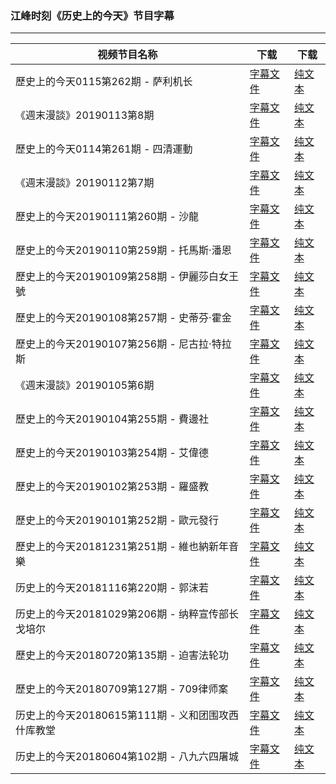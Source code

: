 ### 江峰时刻《历史上的今天》节目字幕

---

| 视频节目名称 | 下载 | 下载 |
|---|---|---|
|  歷史上的今天0115第262期 - 萨利机长 | [字幕文件](zh-CN/201901/e262.srt?raw=true) | [纯文本](zh-CN/201901/e262.txt?raw=true) |
|  《週末漫談》20190113第8期 | [字幕文件](zh-CN/201901/w008.srt?raw=true) | [纯文本](zh-CN/201901/w008.txt?raw=true) |
|  歷史上的今天0114第261期 - 四清運動 | [字幕文件](zh-CN/201901/e261.srt?raw=true) | [纯文本](zh-CN/201901/e261.txt?raw=true) |
|  《週末漫談》20190112第7期 | [字幕文件](zh-CN/201901/w007.srt?raw=true) | [纯文本](zh-CN/201901/w007.txt?raw=true) |
|  歷史上的今天20190111第260期 - 沙龍 | [字幕文件](zh-CN/201901/e260.srt?raw=true) | [纯文本](zh-CN/201901/e260.txt?raw=true) |
|  歷史上的今天20190110第259期 - 托馬斯·潘恩 | [字幕文件](zh-CN/201901/e259.srt?raw=true) | [纯文本](zh-CN/201901/e259.txt?raw=true) |
|  歷史上的今天20190109第258期 - 伊麗莎白女王號 | [字幕文件](zh-CN/201901/e258.srt?raw=true) | [纯文本](zh-CN/201901/e258.txt?raw=true) |
|  歷史上的今天20190108第257期 - 史蒂芬·霍金 | [字幕文件](zh-CN/201901/e257.srt?raw=true) | [纯文本](zh-CN/201901/e257.txt?raw=true) |
|  歷史上的今天20190107第256期 - 尼古拉·特拉斯 | [字幕文件](zh-CN/201901/e256.srt?raw=true) | [纯文本](zh-CN/201901/e256.txt?raw=true) |
|  《週末漫談》20190105第6期 | [字幕文件](zh-CN/201901/w006.srt?raw=true) | [纯文本](zh-CN/201901/w006.txt?raw=true) |
|  歷史上的今天20190104第255期 - 費邊社 | [字幕文件](zh-CN/201901/e255.srt?raw=true) | [纯文本](zh-CN/201901/e255.txt?raw=true) |
|  歷史上的今天20190103第254期 - 艾偉德 | [字幕文件](zh-CN/201901/e254.srt?raw=true) | [纯文本](zh-CN/201901/e254.txt?raw=true) |
|  歷史上的今天20190102第253期 - 羅盛教 | [字幕文件](zh-CN/201901/e253.srt?raw=true) | [纯文本](zh-CN/201901/e253.txt?raw=true) |
|  歷史上的今天20190101第252期 - 歐元發行 | [字幕文件](zh-CN/201901/e252.srt?raw=true) | [纯文本](zh-CN/201901/e252.txt?raw=true) |
|  歷史上的今天20181231第251期 - 維也納新年音樂 | [字幕文件](zh-CN/201812/e251.srt?raw=true) | [纯文本](zh-CN/201812/e251.txt?raw=true) |
|  历史上的今天20181116第220期 - 郭沫若 | [字幕文件](zh-CN/201811/e220.srt?raw=true) | [纯文本](zh-CN/201811/e220.txt?raw=true) |
|  历史上的今天20181029第206期 - 纳粹宣传部长戈培尔 | [字幕文件](zh-CN/201810/e206.srt?raw=true) | [纯文本](zh-CN/201810/e206.txt?raw=true) |
|  歷史上的今天20180720第135期 - 迫害法轮功 | [字幕文件](zh-CN/201807/e135.srt?raw=true) | [纯文本](zh-CN/201807/e135.txt?raw=true) |
|  歷史上的今天20180709第127期 - 709律师案 | [字幕文件](zh-CN/201807/e127.srt?raw=true) | [纯文本](zh-CN/201807/e127.txt?raw=true) |
|  历史上的今天20180615第111期 - 义和团围攻西什库教堂 | [字幕文件](zh-CN/201806/e111.srt?raw=true) | [纯文本](zh-CN/201806/e111.txt?raw=true) |
|  历史上的今天20180604第102期 - 八九六四屠城 | [字幕文件](zh-CN/201806/e102.srt?raw=true) | [纯文本](zh-CN/201806/e102.txt?raw=true) |
